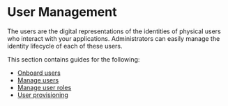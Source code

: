 # User Management

The users are the digital representations of the identities of physical users who interact with your applications. Administrators can easily manage the identity lifecycle of each of these users.

This section contains guides for the following:

- [Onboard users]({{base_path}}/identity-lifecycles/onboard-overview/)
- [Manage users]({{base_path}}/identity-lifecycles/manage-user-overview/)
- [Manage user roles]({{base_path}}/identity-lifecycles/manage-roles-overview/)
- [User provisioning]({{base_path}}/identity-lifecycles/provisioning-overview/)